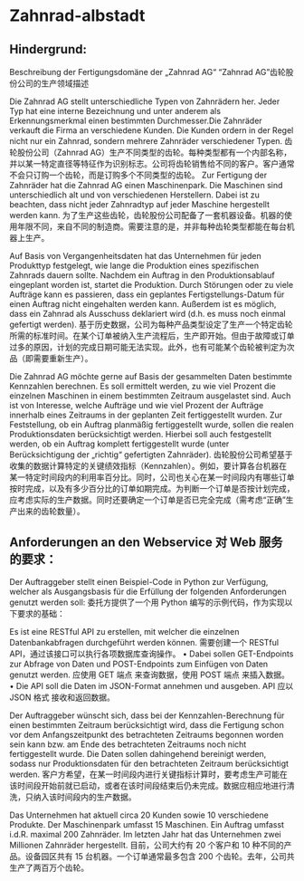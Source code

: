 # Zahnrad-albstadt

## Hindergrund:
Beschreibung der Fertigungsdomäne der „Zahnrad AG“
“Zahnrad AG”齿轮股份公司的生产领域描述

Die Zahnrad AG stellt unterschiedliche Typen von Zahnrädern her. Jeder Typ hat eine interne Bezeichnung und unter anderem als Erkennungsmerkmal einen bestimmten Durchmesser.Die Zahnräder verkauft die Firma an verschiedene Kunden. Die Kunden ordern in der Regel nicht nur ein Zahnrad, sondern mehrere Zahnräder verschiedener Typen.
齿轮股份公司（Zahnrad AG）生产不同类型的齿轮。每种类型都有一个内部名称，并以某一特定直径等特征作为识别标志。公司将齿轮销售给不同的客户。客户通常不会只订购一个齿轮，而是订购多个不同类型的齿轮。
Zur Fertigung der Zahnräder hat die Zahnrad AG einen Maschinenpark. Die Maschinen sind unterschiedlich alt und von verschiedenen Herstellern. Dabei ist zu beachten, dass nicht jeder Zahnradtyp auf jeder Maschine hergestellt werden kann. 
为了生产这些齿轮，齿轮股份公司配备了一套机器设备。机器的使用年限不同，来自不同的制造商。需要注意的是，并非每种齿轮类型都能在每台机器上生产。

Auf Basis von Vergangenheitsdaten hat das Unternehmen für jeden Produkttyp festgelegt, wie lange die Produktion eines spezifischen Zahnrads dauern sollte. Nachdem ein Auftrag in den Produktionsablauf eingeplant worden ist, startet die Produktion. Durch Störungen oder zu viele Aufträge kann es passieren, dass ein geplantes Fertigstellungs-Datum für einen Auftrag nicht eingehalten werden kann. Außerdem ist es möglich, dass ein Zahnrad als Ausschuss deklariert wird (d.h. es muss noch einmal gefertigt werden).
基于历史数据，公司为每种产品类型设定了生产一个特定齿轮所需的标准时间。在某个订单被纳入生产流程后，生产即开始。但由于故障或订单过多的原因，计划的完成日期可能无法实现。此外，也有可能某个齿轮被判定为次品（即需要重新生产）。

Die Zahnrad AG möchte gerne auf Basis der gesammelten Daten bestimmte Kennzahlen berechnen. Es soll ermittelt werden, zu wie viel Prozent die einzelnen Maschinen in einem bestimmten Zeitraum ausgelastet sind. Auch ist von Interesse, welche Aufträge und wie viel Prozent der Aufträge innerhalb eines Zeitraums in der geplanten Zeit fertiggestellt wurden. Zur Feststellung, ob ein Auftrag planmäßig fertiggestellt wurde, sollen die realen Produktionsdaten berücksichtigt werden. Hierbei soll auch festgestellt werden, ob ein Auftrag komplett fertiggestellt wurde (unter Berücksichtigung der „richtig“ gefertigten Zahnräder).
齿轮股份公司希望基于收集的数据计算特定的关键绩效指标（Kennzahlen）。例如，要计算各台机器在某一特定时间段内的利用率百分比。同时，公司也关心在某一时间段内有哪些订单按时完成，以及有多少百分比的订单如期完成。为判断一个订单是否按计划完成，应考虑实际的生产数据。同时还要确定一个订单是否已完全完成（需考虑“正确”生产出来的齿轮数量）。

## Anforderungen an den Webservice 对 Web 服务的要求：

Der Auftraggeber stellt einen Beispiel-Code in Python zur Verfügung, welcher als Ausgangsbasis für die Erfüllung der folgenden Anforderungen genutzt werden soll:
委托方提供了一个用 Python 编写的示例代码，作为实现以下要求的基础：

Es ist eine RESTful API zu erstellen, mit welcher die einzelnen Datenbankabfragen durchgeführt werden können.
需要创建一个 RESTful API，通过该接口可以执行各项数据库查询操作。
• Dabei sollen GET-Endpoints zur Abfrage von Daten und POST-Endpoints zum Einfügen von Daten genutzt werden. 应使用 GET 端点 来查询数据，使用 POST 端点 来插入数据。
• Die API soll die Daten im JSON-Format annehmen und ausgeben. API 应以 JSON 格式 接收和返回数据。

Der Auftraggeber wünscht sich, dass bei der Kennzahlen-Berechnung für einen bestimmten Zeitraum berücksichtigt wird, dass die Fertigung schon vor dem Anfangszeitpunkt des betrachteten Zeitraums begonnen worden sein kann bzw. am Ende des betrachteten Zeitraums noch nicht fertiggestellt wurde. Die Daten sollen dahingehend bereinigt werden, sodass nur Produktionsdaten für den betrachteten Zeitraum berücksichtigt werden.
客户方希望，在某一时间段内进行关键指标计算时，要考虑生产可能在该时间段开始前就已启动，或者在该时间段结束后仍未完成。数据应相应地进行清洗，只纳入该时间段内的生产数据。

Das Unternehmen hat aktuell circa 20 Kunden sowie 10 verschiedene Produkte. Der Maschinenpark umfasst 15 Maschinen. Ein Auftrag umfasst i.d.R. maximal 200 Zahnräder. Im letzten Jahr hat das Unternehmen zwei Millionen Zahnräder hergestellt.
目前，公司大约有 20 个客户和 10 种不同的产品。设备园区共有 15 台机器。一个订单通常最多包含 200 个齿轮。去年，公司共生产了两百万个齿轮。
